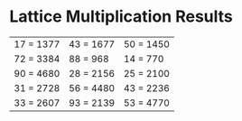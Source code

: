 # Lattice Multiplication Results

|   |   |   |
|---|---|---|
| 17 = 1377 | 43 = 1677 | 50 = 1450 |
| 72 = 3384 | 88 = 968 | 14 = 770 |
| 90 = 4680 | 28 = 2156 | 25 = 2100 |
| 31 = 2728 | 56 = 4480 | 43 = 2236 |
| 33 = 2607 | 93 = 2139 | 53 = 4770 |
